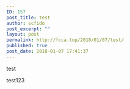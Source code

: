 ```yaml
---
ID: 157
post_title: test
author: scfido
post_excerpt: ""
layout: post
permalink: http://fcca.top/2018/01/07/test/
published: true
post_date: 2018-01-07 17:41:37
---
```

test

test123
